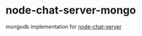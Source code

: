 # node-chat-server-mongo
mongodb implementation for <a href="https://github.com/ido-ofir/node-chat-server">node-chat-server<a/>
